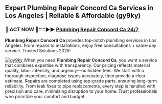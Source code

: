 ## Expert Plumbing Repair Concord Ca Services in Los Angeles | Reliable & Affordable (gy9ky)  

<h3>🚿 ACT NOW 🌟==►► <a href="https://tinyurl.com/2ne6vx2x" rel="nofollow">Plumbing Repair Concord Ca 24/7</a></h3>

**Plumbing Repair Concord Ca** provides top-notch plumbing services in Los Angeles. From repairs to installations, enjoy free consultations + same-day service. Trusted Solutions 2025!

[![gy9ky](https://i.imgur.com/4PFF4AK.jpeg)](https://tinyurl.com/2ne6vx2x)
When you need **Plumbing Repair Concord Ca**, you want a service that combines expertise with transparency. Our pricing reflects material quality, labor intensity, and urgency—no hidden fees. We start with a thorough inspection, diagnose issues accurately, then provide a clear estimate. Repairs are completed using top-grade parts, ensuring long-term reliability. From leak fixes to pipe replacements, every step is handled with precision and care, minimizing disruption to your home. Trust professionals who prioritize your comfort and budget.